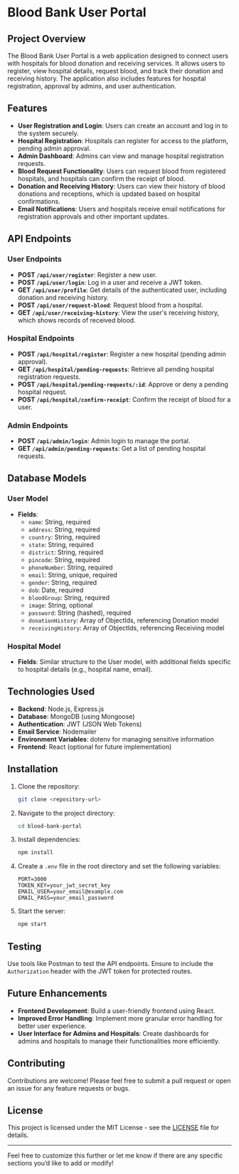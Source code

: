 

# Blood Bank User Portal

## Project Overview

The Blood Bank User Portal is a web application designed to connect users with hospitals for blood donation and receiving services. It allows users to register, view hospital details, request blood, and track their donation and receiving history. The application also includes features for hospital registration, approval by admins, and user authentication.

## Features

- **User Registration and Login**: Users can create an account and log in to the system securely.
- **Hospital Registration**: Hospitals can register for access to the platform, pending admin approval.
- **Admin Dashboard**: Admins can view and manage hospital registration requests.
- **Blood Request Functionality**: Users can request blood from registered hospitals, and hospitals can confirm the receipt of blood.
- **Donation and Receiving History**: Users can view their history of blood donations and receptions, which is updated based on hospital confirmations.
- **Email Notifications**: Users and hospitals receive email notifications for registration approvals and other important updates.

## API Endpoints

### User Endpoints

- **POST `/api/user/register`**: Register a new user.
- **POST `/api/user/login`**: Log in a user and receive a JWT token.
- **GET `/api/user/profile`**: Get details of the authenticated user, including donation and receiving history.
- **POST `/api/user/request-blood`**: Request blood from a hospital. 
- **GET `/api/user/receiving-history`**: View the user's receiving history, which shows records of received blood.

### Hospital Endpoints

- **POST `/api/hospital/register`**: Register a new hospital (pending admin approval).
- **GET `/api/hospital/pending-requests`**: Retrieve all pending hospital registration requests.
- **POST `/api/hospital/pending-requests/:id`**: Approve or deny a pending hospital request.
- **POST `/api/hospital/confirm-receipt`**: Confirm the receipt of blood for a user.

### Admin Endpoints

- **POST `/api/admin/login`**: Admin login to manage the portal.
- **GET `/api/admin/pending-requests`**: Get a list of pending hospital requests.

## Database Models

### User Model

- **Fields**:
  - `name`: String, required
  - `address`: String, required
  - `country`: String, required
  - `state`: String, required
  - `district`: String, required
  - `pincode`: String, required
  - `phoneNumber`: String, required
  - `email`: String, unique, required
  - `gender`: String, required
  - `dob`: Date, required
  - `bloodGroup`: String, required
  - `image`: String, optional
  - `password`: String (hashed), required
  - `donationHistory`: Array of ObjectIds, referencing Donation model
  - `receivingHistory`: Array of ObjectIds, referencing Receiving model

### Hospital Model

- **Fields**: Similar structure to the User model, with additional fields specific to hospital details (e.g., hospital name, email).

## Technologies Used

- **Backend**: Node.js, Express.js
- **Database**: MongoDB (using Mongoose)
- **Authentication**: JWT (JSON Web Tokens)
- **Email Service**: Nodemailer
- **Environment Variables**: dotenv for managing sensitive information
- **Frontend**: React (optional for future implementation)

## Installation

1. Clone the repository:
   ```bash
   git clone <repository-url>
   ```
2. Navigate to the project directory:
   ```bash
   cd blood-bank-portal
   ```
3. Install dependencies:
   ```bash
   npm install
   ```
4. Create a `.env` file in the root directory and set the following variables:
   ```plaintext
   PORT=3000
   TOKEN_KEY=your_jwt_secret_key
   EMAIL_USER=your_email@example.com
   EMAIL_PASS=your_email_password
   ```
5. Start the server:
   ```bash
   npm start
   ```

## Testing

Use tools like Postman to test the API endpoints. Ensure to include the `Authorization` header with the JWT token for protected routes.

## Future Enhancements

- **Frontend Development**: Build a user-friendly frontend using React.
- **Improved Error Handling**: Implement more granular error handling for better user experience.
- **User Interface for Admins and Hospitals**: Create dashboards for admins and hospitals to manage their functionalities more efficiently.

## Contributing

Contributions are welcome! Please feel free to submit a pull request or open an issue for any feature requests or bugs.

## License

This project is licensed under the MIT License - see the [LICENSE](LICENSE) file for details.

---

Feel free to customize this further or let me know if there are any specific sections you’d like to add or modify!